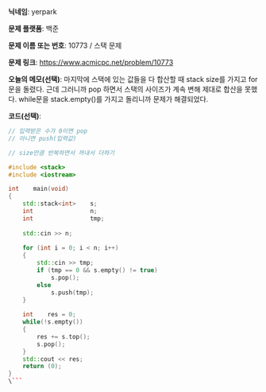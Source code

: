 **닉네임**: yerpark

**문제 플랫폼**: 백준

**문제 이름 또는 번호**: 10773 / 스택 문제

**문제 링크**: https://www.acmicpc.net/problem/10773

**오늘의 메모(선택)**: 마지막에 스택에 있는 값들을 다 합산할 때 stack size를 가지고 for문을 돌렸다.
근데 그러니까 pop 하면서 스택의 사이즈가 계속 변해 제대로 합산을 못했다.
while문을 stack.empty()를 가지고 돌리니까 문제가 해결되었다. 

**코드(선택)**:

```c++
// 입력받은 수가 0이면 pop
// 아니면 push(입력값)

// size만큼 반복하면서 꺼내서 더하기 

#include <stack>
#include <iostream>

int    main(void)
{
    std::stack<int>    s;
    int                n;
    int                tmp;
    
    std::cin >> n;
    
    for (int i = 0; i < n; i++)
    {
        std::cin >> tmp;
        if (tmp == 0 && s.empty() != true)
            s.pop();
        else
            s.push(tmp);
    }
    
    int    res = 0;
    while(!s.empty())
    {
        res += s.top();
        s.pop();
    }
    std::cout << res;
    return (0);
}
\```
